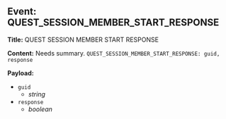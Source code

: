 ## Event: QUEST_SESSION_MEMBER_START_RESPONSE

**Title:** QUEST SESSION MEMBER START RESPONSE

**Content:**
Needs summary.
`QUEST_SESSION_MEMBER_START_RESPONSE: guid, response`

**Payload:**
- `guid`
  - *string*
- `response`
  - *boolean*